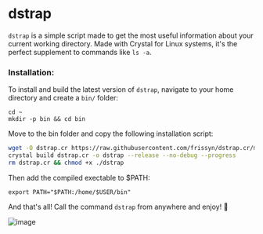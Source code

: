 # dstrap

`dstrap` is a simple script made to get the most useful information about your current working directory. Made with Crystal for Linux systems, it's the perfect supplement to commands like `ls -a`.

### Installation:

To install and build the latest version of `dstrap`, navigate to your home directory and create a `bin/` folder:

```
cd ~
mkdir -p bin && cd bin
```

Move to the bin folder and copy the following installation script:

```bash
wget -O dstrap.cr https://raw.githubusercontent.com/frissyn/dstrap.cr/main/dstrap.cr
crystal build dstrap.cr -o dstrap --release --no-debug --progress
rm dstrap.cr && chmod +x ./dstrap
```

Then add the compiled exectable to $PATH:

```
export PATH="$PATH:/home/$USER/bin"
```

And that's all! Call the command `dstrap` from anywhere and enjoy! 🎉

![image](https://storage.googleapis.com/replit/images/1621009367878_bd4e8ba7dbdd96de114354dce93bea2c.png)
